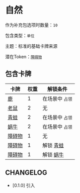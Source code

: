 # 自然

作为补充包选项时数量：`10`

包含类型：`单位`

主题：标准的基础卡牌来源

潜在Token：[`障碍物`](障碍物.md)

## 包含卡牌

卡牌 | 权重 | 解锁条件
--- | --- | ---
[鹿](../卡牌/鹿.md) | 1 | 在场景中 `占领`
[老鼠](../卡牌/老鼠.md) | 2 | 无
[青蛙](../卡牌/青蛙.md) | 2 | 在场景中 `占领`
[蜗牛](../卡牌/蜗牛.md) | 2 | 在场景中 `占领`
[障碍物](障碍物.md) | 1 | 无
[障碍物](障碍物.md) | 1 | 解锁 [青蛙](../卡牌/青蛙.md)
[障碍物](障碍物.md) | 1 | 解锁 [蜗牛](../卡牌/蜗牛.md)

## CHANGELOG

- [0.1.0] 引入
